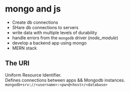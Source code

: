 # mongo and js
- Create db connections
- SHare db connections to servers
- write data with multiple levels of durability
- handle errors from the `mongodb` driver (_node_module_)
- develop a backend app using mongo
- MERN stack

## The URI
Uniform Resource Identifier.  
Defines connections between apps && Mongodb instances.  
`mongodb+srv://<username>:<pw>@<host>/<database>`